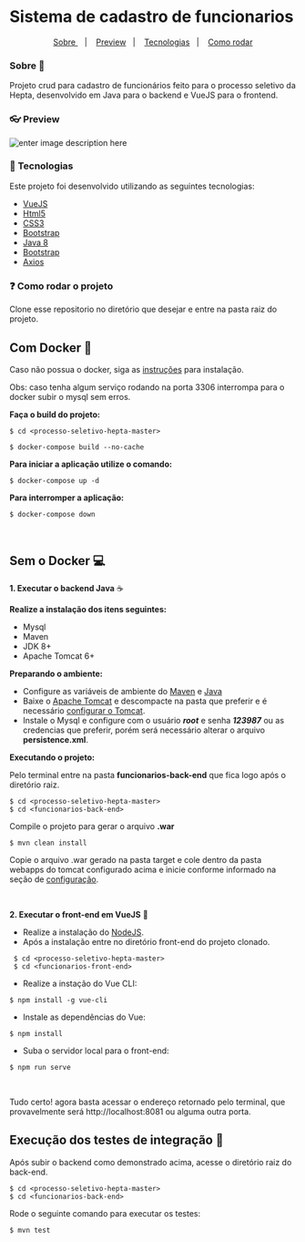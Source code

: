 

# Sistema de cadastro de funcionarios



</h1>

<p align="center">
	  <a href="#user-content--thinking">Sobre 		</a>&nbsp;&nbsp;&nbsp;|&nbsp;&nbsp;&nbsp;
	  <a href="#user-content--Preview">Preview</a>&nbsp;&nbsp;&nbsp;|&nbsp;&nbsp;&nbsp;
	  <a href="#user-content--Tecnologias">Tecnologias</a>&nbsp;&nbsp;&nbsp;|&nbsp;&nbsp;&nbsp;
	  <a href="#user-content--Como rodar o projeto">Como rodar</a>
</p>

### Sobre :thinking:
Projeto crud para cadastro de funcionários feito para o processo seletivo da Hepta, desenvolvido em Java para o backend e VueJS para o frontend.
<div>

</div>


### :eyeglasses: Preview
![enter image description here](https://i.imgur.com/9h6J2xCl.png)

### :hammer:	Tecnologias
Este projeto foi desenvolvido utilizando as seguintes tecnologias:
- [VueJS](https://vuejs.org/)
- [Html5](https://www.w3schools.com/html/default.asp)
- [CSS3](https://www.w3schools.com/css/default.asp)
- [Bootstrap](https://getbootstrap.com/)
- [Java 8](https://www.java.com)
- [Bootstrap](https://getbootstrap.com/)
- [Axios](https://github.com/axios/axios)

### :question: Como rodar o projeto
Clone esse repositorio no diretório que desejar e entre na pasta raiz do projeto.

## **Com Docker** :whale:

Caso não possua o docker, siga as [instruções](https://www.docker.com/get-started) para instalação.

Obs: caso tenha algum serviço rodando na porta 3306 interrompa para o docker subir o mysql sem erros.
<br>

**Faça o build do projeto:**

```
$ cd <processo-seletivo-hepta-master>

$ docker-compose build --no-cache
```

**Para iniciar a aplicação utilize o comando:**

```
$ docker-compose up -d
```

**Para interromper a aplicação:**

```
$ docker-compose down
```
<br>

## **Sem o Docker** :computer:

**1. Executar o backend Java** :coffee:

**Realize a instalação dos itens seguintes:**
 - Mysql
 - Maven
 - JDK 8+
 - Apache Tomcat 6+

**Preparando o ambiente:**
 - Configure as variáveis de ambiente do [Maven](https://pt.stackoverflow.com/questions/259927/como-configurar-vari%C3%A1veis-de-ambiente-maven-java#:~:text=Nos%20campos%20nome%20e%20valor,e%20adicione%20%25MAVEN_HOME%25%5Cbin%20.) e [Java](https://www.devmedia.com.br/preparacao-do-ambiente-para-desenvolvimento-em-java/25188)
 - Baixe o [Apache Tomcat](http://tomcat.apache.org/) e descompacte na pasta que preferir e é necessário [configurar o Tomcat](http://www.mhavila.com.br/topicos/java/tomcat.html).
 - Instale o Mysql e configure com o usuário ***root*** e senha ***123987*** ou as credencias que preferir, porém será necessário alterar o arquivo **persistence.xml**.
 
 **Executando o projeto:**
 
 Pelo terminal entre na pasta **funcionarios-back-end** que fica logo após o diretório raiz.
 
 ```
 $ cd <processo-seletivo-hepta-master>
 $ cd <funcionarios-back-end>
 ```

Compile o projeto para gerar o arquivo **.war**

    $ mvn clean install

Copie o arquivo .war gerado na pasta target e cole dentro da pasta webapps do tomcat configurado acima e inicie conforme informado na seção de [configuração](http://www.mhavila.com.br/topicos/java/tomcat.html).

<br>

**2. Executar o front-end em VueJS** :leaves:

- Realize a instalação do [NodeJS](https://nodejs.org/en/).
- Após a instalação entre no diretório front-end do projeto clonado.

```
 $ cd <processo-seletivo-hepta-master>
 $ cd <funcionarios-front-end>
 ```
- Realize a instação do Vue CLI:
```
$ npm install -g vue-cli
```
- Instale as dependências do Vue:
```
$ npm install
```
- Suba o servidor local para o front-end:
```
$ npm run serve
```
<br>

Tudo certo! agora basta acessar o endereço retornado pelo terminal, que provavelmente será http://localhost:8081 ou alguma outra porta.


## **Execução dos testes de integração** :vertical_traffic_light:

Após subir o backend como demonstrado acima, acesse o diretório raiz do back-end.

 ```
 $ cd <processo-seletivo-hepta-master>
 $ cd <funcionarios-back-end>
 ```

Rode o seguinte comando para executar os testes:
```
$ mvn test 
```
